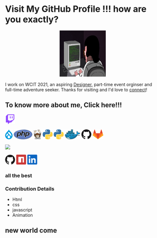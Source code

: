# Visit My GitHub Profile !!! how are you exactly?
<div align="center">
<img src="images/coderman.gif" alt="GitHub Logo" width="150" height="150" />
</div>

I work on WCIT 2021, an aspiring [Designer](https://www.behance.net/konikaferdous), part-time event orginser and full-time adventure seeker. Thanks for visiting and I'd love to [connect]()!

## To know more about me, Click here!!!
<a href=""><img alt="Twitch" height="32" width="32" src="images/twitch.svg"></a>

<a href="https://www.drupal.org/" title="Drupal"><img src="icons/drupal.png" /></a>
<a href="https://www.php.net/" title="PHP"><img src="icons/php.png" /></a>
<a href="https://getcomposer.org/" title="Composer"><img src="icons/composer.png" /></a>
<a href="https://www.python.org/" title="Python"><img src="icons/python.png" /></a>
<a href="" title=""><img src="icons/python.png" /></a>
<a href="https://www.docker.com/" title="Docker"><img src="icons/docker.png" /></a>
<a href="https://github.com/" title="GitHub"><img src="icons/github.png" /></a>
<a href="https://gitlab.com/" title="GitLab"><img src="icons/gitlab.png" /></a>

![](https://visitor-badge.glitch.me/badge?page_id=KonikaOfficial.KonikaOfficial)
<p align="left">
  <a href="https://github.com/Shimanta-dey"><img alt="GitHub" height="32" width="32" src="images/github.svg"></a>
  <a href="https://www.npmjs.com/~peterthehan"><img alt="npm" height="32" width="32" src="images/npm.svg"></a>
  <a href="https://linkedin.com/in/peter-han"><img alt="LinkedIn" height="32" width="32" src="images/linkedin.svg"></a>
</p>

### all the best

### Contribution Details

  - Html
  - css
  - javascript
  - Animation


## new world come
  
  
